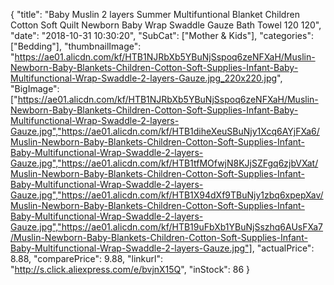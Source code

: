 {
	"title": "Baby Muslin 2 layers Summer Multifuntional Blanket Children Cotton Soft Quilt Newborn Baby Wrap Swaddle Gauze Bath Towel 120 120",
	"date": "2018-10-31 10:30:20",
	"SubCat": ["Mother & Kids"],
	"categories": ["Bedding"],
	"thumbnailImage": "https://ae01.alicdn.com/kf/HTB1NJRbXb5YBuNjSspoq6zeNFXaH/Muslin-Newborn-Baby-Blankets-Children-Cotton-Soft-Supplies-Infant-Baby-Multifunctional-Wrap-Swaddle-2-layers-Gauze.jpg_220x220.jpg",
	"BigImage": ["https://ae01.alicdn.com/kf/HTB1NJRbXb5YBuNjSspoq6zeNFXaH/Muslin-Newborn-Baby-Blankets-Children-Cotton-Soft-Supplies-Infant-Baby-Multifunctional-Wrap-Swaddle-2-layers-Gauze.jpg","https://ae01.alicdn.com/kf/HTB1diheXeuSBuNjy1Xcq6AYjFXa6/Muslin-Newborn-Baby-Blankets-Children-Cotton-Soft-Supplies-Infant-Baby-Multifunctional-Wrap-Swaddle-2-layers-Gauze.jpg","https://ae01.alicdn.com/kf/HTB1tfMOfwjN8KJjSZFgq6zjbVXat/Muslin-Newborn-Baby-Blankets-Children-Cotton-Soft-Supplies-Infant-Baby-Multifunctional-Wrap-Swaddle-2-layers-Gauze.jpg","https://ae01.alicdn.com/kf/HTB1X94dXf9TBuNjy1zbq6xpepXav/Muslin-Newborn-Baby-Blankets-Children-Cotton-Soft-Supplies-Infant-Baby-Multifunctional-Wrap-Swaddle-2-layers-Gauze.jpg","https://ae01.alicdn.com/kf/HTB19uFbXb1YBuNjSszhq6AUsFXa7/Muslin-Newborn-Baby-Blankets-Children-Cotton-Soft-Supplies-Infant-Baby-Multifunctional-Wrap-Swaddle-2-layers-Gauze.jpg"],
	"actualPrice": 8.88,
	"comparePrice": 9.88,
	"linkurl": "http://s.click.aliexpress.com/e/bvjnX15Q",
	"inStock": 86
}

